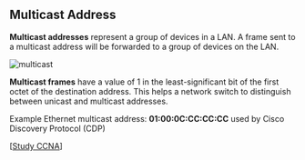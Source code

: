 ## Multicast Address

**Multicast addresses** represent a group of devices in a LAN.
A frame sent to a multicast address will be forwarded to a group of devices on the LAN.

<img src="https://www.dropbox.com/s/ihovri2aw8oum33/multicast.png?dl=1" alt="multicast" class="inline" />

**Multicast frames** have a value of 1 in the least-significant bit of the first octet of the destination address.
This helps a network switch to distinguish between unicast and multicast addresses.

Example Ethernet multicast address: **01:00:0C:CC:CC:CC** used by Cisco Discovery Protocol (CDP)

[[Study CCNA](https://study-ccna.com/unicast-multicast-and-broadcast-addresses/)]
